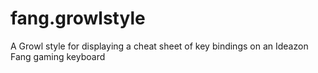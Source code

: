 # fang.growlstyle
A Growl style for displaying a cheat sheet of key bindings on an Ideazon Fang gaming keyboard

